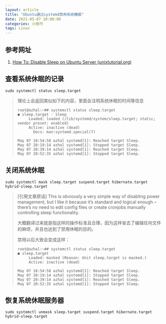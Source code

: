 ```yaml
---
layout: article
title: "Ubuntu通过systemd禁用系统睡眠"
date: 2021-05-07 10:00:00
categories: 小技巧
tags: Linux
---
```


## 参考网址

1. [How To: Disable Sleep on Ubuntu Server (unixtutorial.org)](https://www.unixtutorial.org/disable-sleep-on-ubuntu-server/)

## 查看系统休眠的记录

```shell
sudo systemctl status sleep.target
```

> 理论上会返回类似如下的内容，里面会注明系统休眠的时间等信息
>
> ```shell
> root@azhal:~## systemctl status sleep.target
> ● sleep.target - Sleep
>      Loaded: loaded (/lib/systemd/system/sleep.target; static; vendor preset: enabled)
>      Active: inactive (dead)
>        Docs: man:systemd.special(7)
> 
> May 07 18:54:58 azhal systemd[1]: Reached target Sleep.
> May 07 20:19:14 azhal systemd[1]: Stopped target Sleep.
> May 07 20:39:14 azhal systemd[1]: Reached target Sleep.
> May 07 20:52:35 azhal systemd[1]: Stopped target Sleep.
> ```

## 关闭系统休眠

```shell
sudo systemctl mask sleep.target suspend.target hibernate.target hybrid-sleep.target
```

> [引用文章原话] This is obviously a very simple way of disabling power management, but I like it because it’s standard and logical enough – there’s no need to edit config files or create cronjobs manually controlling sleep functionality.
>
> 大概翻译过来就是指这样的操作标准且合理，因为这样省去了编辑任何文件的麻烦，并且也达到了禁用休眠的目的。
>
> 禁用以后大致会变成这样：
>
> ```shell
> root@azhal:~## systemctl status sleep.target
> ● sleep.target
>      Loaded: masked (Reason: Unit sleep.target is masked.)
>      Active: inactive (dead)
> 
> May 07 18:54:58 azhal systemd[1]: Reached target Sleep.
> May 07 20:19:14 azhal systemd[1]: Stopped target Sleep.
> May 07 20:39:14 azhal systemd[1]: Reached target Sleep.
> May 07 20:52:35 azhal systemd[1]: Stopped target Sleep.
> ```

## 恢复系统休眠服务器

```shell
sudo systemctl unmask sleep.target suspend.target hibernate.target hybrid-sleep.target
```
